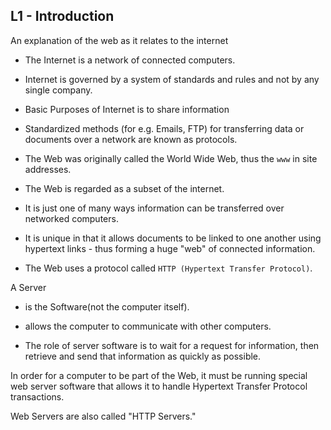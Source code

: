 ## L1 - Introduction

An explanation of the web as it relates to the internet

- The Internet is a network of connected computers.

- Internet is governed by a system of standards and rules and not by any single company.

- Basic Purposes of Internet is to share information

- Standardized methods (for e.g. Emails, FTP) for transferring data or documents over a network are known as protocols.

- The Web was originally called the World Wide Web, thus the `www` in site addresses.

- The Web is regarded as a subset of the internet.

- It is just one of many ways information can be transferred over networked computers.

- It is unique in that it allows documents to be linked to one another using hypertext links - thus forming a huge "web" of connected information.

- The Web uses a protocol called `HTTP (Hypertext Transfer Protocol)`.

A Server

- is the Software(not the computer itself).

- allows the computer to communicate with other computers.

- The role of server software is to wait for a request for information, then retrieve and send that information as quickly as possible.

In order for a computer to be part of the Web, it must be running special web server software that allows it to handle Hypertext Transfer Protocol transactions.

Web Servers are also called "HTTP Servers."